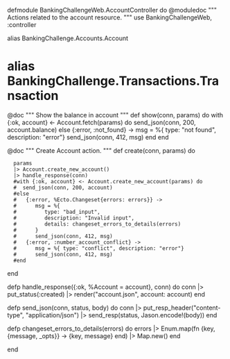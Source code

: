 defmodule  BankingChallengeWeb.AccountController do
   @moduledoc """
   Actions related to the account resource.
   """
   use BankingChallengeWeb, :controller

   alias BankingChallenge.Accounts.Account
   # alias BankingChallenge.Transactions.Transaction

   @doc """
   Show the balance in account
   """
   def show(conn, params) do
      with {:ok, account} <- Account.fetch(params) do
         send_json(conn, 200, account.balance)
      else
         {:error, :not_found} ->
            msg = %{ type: "not found", description: "error"}
            send_json(conn, 412, msg)
      end
   end


   @doc """
   Create Account action.
   """
   def create(conn, params) do

      params
      |> Account.create_new_account()
      |> handle_response(conn)
      #with {:ok, account} <- Account.create_new_account(params) do
      #  send_json(conn, 200, account)
      #else
      #   {:error, %Ecto.Changeset{errors: errors}} ->
      #      msg = %{
      #         type: "bad_input",
      #         description: "Invalid input",
      #         details: changeset_errors_to_details(errors)
      #      }
      #      send_json(conn, 412, msg)
      #   {:error, :number_account_conflict} ->
      #      msg = %{ type: "conflict", description: "error"}
      #      send_json(conn, 412, msg)
      #end
   end

   defp handle_response({:ok, %Account = account}, conn) do
      conn
      |> put_status(:created)
      |> render("account.json", account: account)
   end


   defp send_json(conn, status, body) do
      conn
      |> put_resp_header("content-type", "application/json")
      |> send_resp(status, Jason.encode!(body))
   end

   defp changeset_errors_to_details(errors) do
      errors
      |> Enum.map(fn {key, {message, _opts}} -> {key, message} end)
      |> Map.new()
   end

 end
